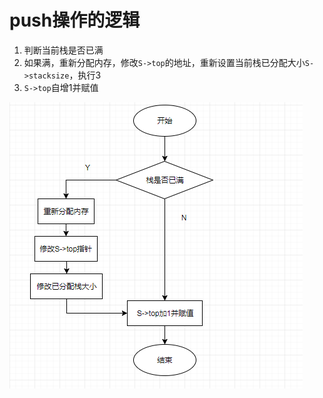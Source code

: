 # push操作的逻辑

1. 判断当前栈是否已满
2. 如果满，重新分配内存，修改`S->top`的地址，重新设置当前栈已分配大小`S->stacksize`，执行3
3. `S->top`自增1并赋值

![顺序结构push的操作流程](./images/顺序结构push的操作流程.png)